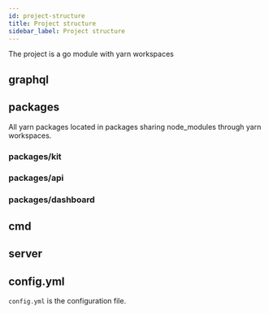 ```yaml
---
id: project-structure
title: Project structure
sidebar_label: Project structure
---
```


The project is a go module with yarn workspaces

## graphql

## packages

All yarn packages located in packages sharing node_modules through yarn workspaces.

### packages/kit

### packages/api

### packages/dashboard

## cmd

## server

## config.yml

`config.yml` is the configuration file.
